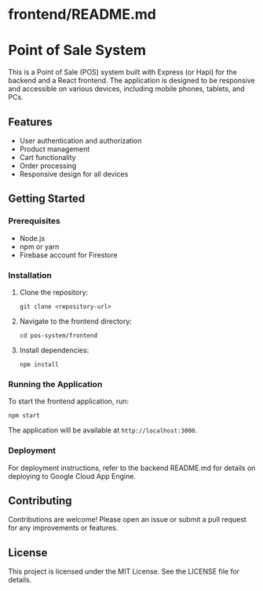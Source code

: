 # frontend/README.md

# Point of Sale System

This is a Point of Sale (POS) system built with Express (or Hapi) for the backend and a React frontend. The application is designed to be responsive and accessible on various devices, including mobile phones, tablets, and PCs.

## Features

- User authentication and authorization
- Product management
- Cart functionality
- Order processing
- Responsive design for all devices

## Getting Started

### Prerequisites

- Node.js
- npm or yarn
- Firebase account for Firestore

### Installation

1. Clone the repository:
   ```
   git clone <repository-url>
   ```

2. Navigate to the frontend directory:
   ```
   cd pos-system/frontend
   ```

3. Install dependencies:
   ```
   npm install
   ```

### Running the Application

To start the frontend application, run:
```
npm start
```

The application will be available at `http://localhost:3000`.

### Deployment

For deployment instructions, refer to the backend README.md for details on deploying to Google Cloud App Engine.

## Contributing

Contributions are welcome! Please open an issue or submit a pull request for any improvements or features.

## License

This project is licensed under the MIT License. See the LICENSE file for details.